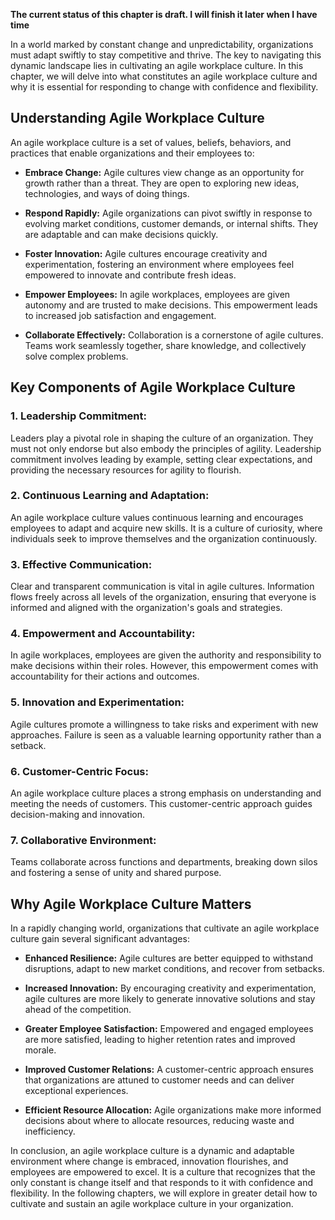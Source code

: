 **The current status of this chapter is draft. I will finish it later when I have time**

In a world marked by constant change and unpredictability, organizations must adapt swiftly to stay competitive and thrive. The key to navigating this dynamic landscape lies in cultivating an agile workplace culture. In this chapter, we will delve into what constitutes an agile workplace culture and why it is essential for responding to change with confidence and flexibility.

**Understanding Agile Workplace Culture**
-----------------------------------------

An agile workplace culture is a set of values, beliefs, behaviors, and practices that enable organizations and their employees to:

* **Embrace Change:** Agile cultures view change as an opportunity for growth rather than a threat. They are open to exploring new ideas, technologies, and ways of doing things.

* **Respond Rapidly:** Agile organizations can pivot swiftly in response to evolving market conditions, customer demands, or internal shifts. They are adaptable and can make decisions quickly.

* **Foster Innovation:** Agile cultures encourage creativity and experimentation, fostering an environment where employees feel empowered to innovate and contribute fresh ideas.

* **Empower Employees:** In agile workplaces, employees are given autonomy and are trusted to make decisions. This empowerment leads to increased job satisfaction and engagement.

* **Collaborate Effectively:** Collaboration is a cornerstone of agile cultures. Teams work seamlessly together, share knowledge, and collectively solve complex problems.

**Key Components of Agile Workplace Culture**
---------------------------------------------

### 1. **Leadership Commitment:**

Leaders play a pivotal role in shaping the culture of an organization. They must not only endorse but also embody the principles of agility. Leadership commitment involves leading by example, setting clear expectations, and providing the necessary resources for agility to flourish.

### 2. **Continuous Learning and Adaptation:**

An agile workplace culture values continuous learning and encourages employees to adapt and acquire new skills. It is a culture of curiosity, where individuals seek to improve themselves and the organization continuously.

### 3. **Effective Communication:**

Clear and transparent communication is vital in agile cultures. Information flows freely across all levels of the organization, ensuring that everyone is informed and aligned with the organization's goals and strategies.

### 4. **Empowerment and Accountability:**

In agile workplaces, employees are given the authority and responsibility to make decisions within their roles. However, this empowerment comes with accountability for their actions and outcomes.

### 5. **Innovation and Experimentation:**

Agile cultures promote a willingness to take risks and experiment with new approaches. Failure is seen as a valuable learning opportunity rather than a setback.

### 6. **Customer-Centric Focus:**

An agile workplace culture places a strong emphasis on understanding and meeting the needs of customers. This customer-centric approach guides decision-making and innovation.

### 7. **Collaborative Environment:**

Teams collaborate across functions and departments, breaking down silos and fostering a sense of unity and shared purpose.

**Why Agile Workplace Culture Matters**
---------------------------------------

In a rapidly changing world, organizations that cultivate an agile workplace culture gain several significant advantages:

* **Enhanced Resilience:** Agile cultures are better equipped to withstand disruptions, adapt to new market conditions, and recover from setbacks.

* **Increased Innovation:** By encouraging creativity and experimentation, agile cultures are more likely to generate innovative solutions and stay ahead of the competition.

* **Greater Employee Satisfaction:** Empowered and engaged employees are more satisfied, leading to higher retention rates and improved morale.

* **Improved Customer Relations:** A customer-centric approach ensures that organizations are attuned to customer needs and can deliver exceptional experiences.

* **Efficient Resource Allocation:** Agile organizations make more informed decisions about where to allocate resources, reducing waste and inefficiency.

In conclusion, an agile workplace culture is a dynamic and adaptable environment where change is embraced, innovation flourishes, and employees are empowered to excel. It is a culture that recognizes that the only constant is change itself and that responds to it with confidence and flexibility. In the following chapters, we will explore in greater detail how to cultivate and sustain an agile workplace culture in your organization.
